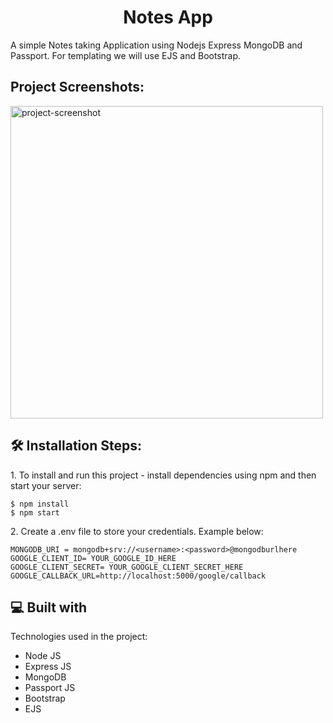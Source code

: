 <h1 align="center" id="title">Notes App</h1>

<p id="description">A simple Notes taking Application using Nodejs Express MongoDB and Passport. For templating we will use EJS and Bootstrap.</p>

<h2>Project Screenshots:</h2>

<img src="C:\Users\91984\Pictures\Screenshots" alt="project-screenshot" width="500" height="500/">

<h2>🛠️ Installation Steps:</h2>

<p>1. To install and run this project - install dependencies using npm and then start your server:</p>

```
$ npm install
$ npm start
```

<p>2. Create a .env file to store your credentials. Example below:</p>

```
MONGODB_URI = mongodb+srv://<username>:<password>@mongodburlhere
GOOGLE_CLIENT_ID= YOUR_GOOGLE_ID_HERE
GOOGLE_CLIENT_SECRET= YOUR_GOOGLE_CLIENT_SECRET_HERE
GOOGLE_CALLBACK_URL=http://localhost:5000/google/callback
```

  
  
<h2>💻 Built with</h2>

Technologies used in the project:

*   Node JS
*   Express JS
*   MongoDB
*   Passport JS
*   Bootstrap
*   EJS
